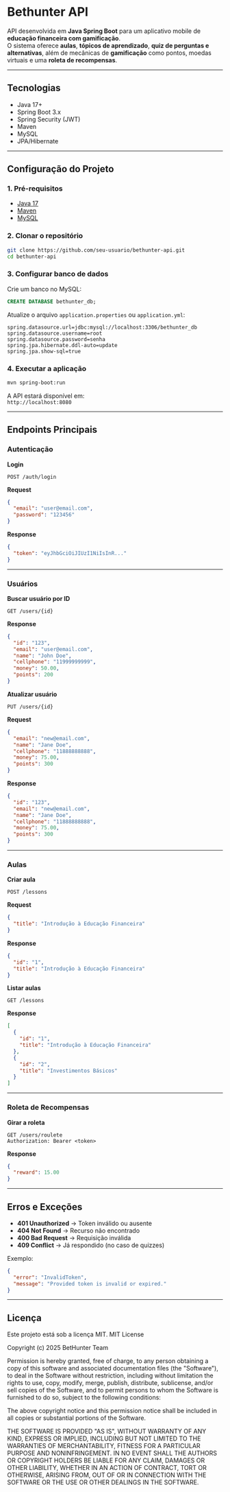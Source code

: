 # Bethunter API

API desenvolvida em **Java Spring Boot** para um aplicativo mobile de **educação financeira com gamificação**.  
O sistema oferece **aulas**, **tópicos de aprendizado**, **quiz de perguntas e alternativas**, além de mecânicas de **gamificação** como pontos, moedas virtuais e uma **roleta de recompensas**.

---

## Tecnologias

- Java 17+
- Spring Boot 3.x
- Spring Security (JWT)
- Maven
- MySQL
- JPA/Hibernate

---

## Configuração do Projeto

### 1. Pré-requisitos
- [Java 17](https://adoptium.net/)
- [Maven](https://maven.apache.org/)
- [MySQL](https://dev.mysql.com/downloads/)

### 2. Clonar o repositório
```bash
git clone https://github.com/seu-usuario/bethunter-api.git
cd bethunter-api
```

### 3. Configurar banco de dados
Crie um banco no MySQL:
```sql
CREATE DATABASE bethunter_db;
```

Atualize o arquivo `application.properties` ou `application.yml`:

```properties
spring.datasource.url=jdbc:mysql://localhost:3306/bethunter_db
spring.datasource.username=root
spring.datasource.password=senha
spring.jpa.hibernate.ddl-auto=update
spring.jpa.show-sql=true
```

### 4. Executar a aplicação
```bash
mvn spring-boot:run
```

A API estará disponível em:  
`http://localhost:8080`

---

## Endpoints Principais

### Autenticação
**Login**
```http
POST /auth/login
```

**Request**
```json
{
  "email": "user@email.com",
  "password": "123456"
}
```

**Response**
```json
{
  "token": "eyJhbGciOiJIUzI1NiIsInR..."
}
```

---

### Usuários
**Buscar usuário por ID**
```http
GET /users/{id}
```

 **Response**
```json
{
  "id": "123",
  "email": "user@email.com",
  "name": "John Doe",
  "cellphone": "11999999999",
  "money": 50.00,
  "points": 200
}
```

**Atualizar usuário**
```http
PUT /users/{id}
```

**Request**
```json
{
  "email": "new@email.com",
  "name": "Jane Doe",
  "cellphone": "11888888888",
  "money": 75.00,
  "points": 300
}
```

 **Response**
```json
{
  "id": "123",
  "email": "new@email.com",
  "name": "Jane Doe",
  "cellphone": "11888888888",
  "money": 75.00,
  "points": 300
}
```

---

### Aulas
**Criar aula**
```http
POST /lessons
```

**Request**
```json
{
  "title": "Introdução à Educação Financeira"
}
```

 **Response**
```json
{
  "id": "1",
  "title": "Introdução à Educação Financeira"
}
```

**Listar aulas**
```http
GET /lessons
```

**Response**
```json
[
  {
    "id": "1",
    "title": "Introdução à Educação Financeira"
  },
  {
    "id": "2",
    "title": "Investimentos Básicos"
  }
]
```

---

### Roleta de Recompensas
**Girar a roleta**
```http
GET /users/roulete
Authorization: Bearer <token>
```

 **Response**
```json
{
  "reward": 15.00
}
```

---

##  Erros e Exceções

- **401 Unauthorized** → Token inválido ou ausente  
- **404 Not Found** → Recurso não encontrado  
- **400 Bad Request** → Requisição inválida  
- **409 Conflict** → Já respondido (no caso de quizzes)  

Exemplo:
```json
{
  "error": "InvalidToken",
  "message": "Provided token is invalid or expired."
}
```

---

## Licença
Este projeto está sob a licença MIT.
MIT License

Copyright (c) 2025 BetHunter Team

Permission is hereby granted, free of charge, to any person obtaining a copy
of this software and associated documentation files (the "Software"), to deal
in the Software without restriction, including without limitation the rights
to use, copy, modify, merge, publish, distribute, sublicense, and/or sell
copies of the Software, and to permit persons to whom the Software is
furnished to do so, subject to the following conditions:

The above copyright notice and this permission notice shall be included in all
copies or substantial portions of the Software.

THE SOFTWARE IS PROVIDED "AS IS", WITHOUT WARRANTY OF ANY KIND, EXPRESS OR
IMPLIED, INCLUDING BUT NOT LIMITED TO THE WARRANTIES OF MERCHANTABILITY,
FITNESS FOR A PARTICULAR PURPOSE AND NONINFRINGEMENT. IN NO EVENT SHALL THE
AUTHORS OR COPYRIGHT HOLDERS BE LIABLE FOR ANY CLAIM, DAMAGES OR OTHER
LIABILITY, WHETHER IN AN ACTION OF CONTRACT, TORT OR OTHERWISE, ARISING FROM,
OUT OF OR IN CONNECTION WITH THE SOFTWARE OR THE USE OR OTHER DEALINGS IN THE
SOFTWARE.
